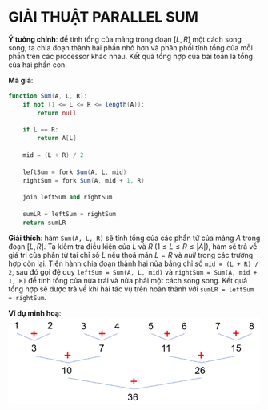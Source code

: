 # GIẢI THUẬT PARALLEL SUM

**Ý tưởng chính**: để tính tổng của mảng trong đoạn $[L, R]$ một cách song song, ta chia đoạn thành hai phần nhỏ hơn và phân phối tính tổng của mỗi phần trên các processor khác nhau. Kết quả tổng hợp của bài toán là tổng của hai phần con.

**Mã giả**:
```actionscript
function Sum(A, L, R):
    if not (1 <= L <= R <= length(A)):
        return null

    if L == R:
        return A[L]

    mid = (L + R) / 2

    leftSum = fork Sum(A, L, mid)
    rightSum = fork Sum(A, mid + 1, R)

    join leftSum and rightSum

    sumLR = leftSum + rightSum
    return sumLR
```

**Giải thích**: hàm `Sum(A, L, R)` sẽ tính tổng của các phần tử của mảng $A$ trong đoạn $[L, R]$. Ta kiểm tra điều kiện của $L$ và $R$ ($1 \leq L \leq R \leq |A|$), hàm sẽ trả về giá trị của phần tử tại chỉ số $L$ nếu thoã mãn $L = R$ và $null$ trong các trường hợp còn lại. Tiến hành chia đoạn thành hai nửa bằng chỉ số `mid = (L + R) / 2`, sau đó gọi đệ quy `leftSum = Sum(A, L, mid)` và `rightSum = Sum(A, mid + 1, R)` để tính tổng của nửa trái và nửa phải một cách song song. Kết quả tổng hợp sẽ được trả về khi hai tác vụ trên hoàn thành với `sumLR = leftSum + rightSum`.

**Ví dụ minh hoạ**:
![alt text](sum.png)